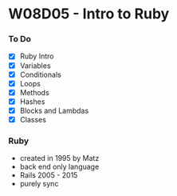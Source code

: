 # W08D05 - Intro to Ruby

### To Do
* [x] Ruby Intro
* [x] Variables
* [x] Conditionals
* [x] Loops
* [x] Methods
* [x] Hashes
* [x] Blocks and Lambdas
* [x] Classes

### Ruby
* created in 1995 by Matz
* back end only language
* Rails 2005 - 2015
* purely sync














